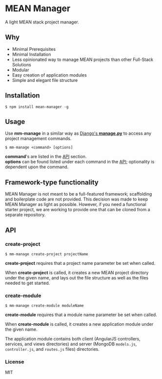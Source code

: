 # MEAN Manager
A light MEAN stack project manager.  

## Why

- Minimal Prerequisites
- Minimal Installation
- Less opinionated way to manage MEAN projects than other Full-Stack Solutions
- Modular
- Easy creation of application modules
- Simple and elegant file structure

## Installation

```
$ npm install mean-manager -g
```

## Usage

Use **mm-manage** in a similar way as [Django's **manage.py**](https://docs.djangoproject.com/en/1.9/ref/django-admin/) to access 
any project management commands.

```
$ mm-manage <command> [options]
```

**command**'s are listed in the [API](https://github.com/michaeldistler/mean-manager#api) section.  
**options** can be found listed under each command in the [API](https://github.com/michaeldistler/mean-manager#api);
optionality is dependent upon the command.

## Framework-type functionality

MEAN Manager is not meant to be a full-featured framework; scaffolding and boilerplate code are not provided. 
This decision was made to keep MEAN Manager as light as possible. However, if you need a functional starter project,
we are working to provide one that can be cloned from a separate repository.

## API

### create-project 

```
$ mm-manage create-project projectName
```

**create-project** requires that a project name parameter be set when called.

When **create-project** is called, it creates a new MEAN project directory under the given name,
and lays out the file structure as well as the files needed to get started.

### create-module

```
$ mm-manage create-module moduleName
```

**create-module** requires that a module name parameter be set when called.

When **create-module** is called, it creates a new application module under the given name.

The application module contains both client (AngularJS controllers, services, and views directories) 
and server (MongoDB `models.js`, `controller.js`, and `routes.js` files) directories.  

### License

MIT 

[//]: # (TODO COMMANDS:)
[//]: # (- change app name)
[//]: # (- Add a command to automatically pull starter project and name it?)
[//]: # (- Basic functionality to get it running; server, index, etc.)
[//]: # (- npm, Gulp, or, Grunt for build)
